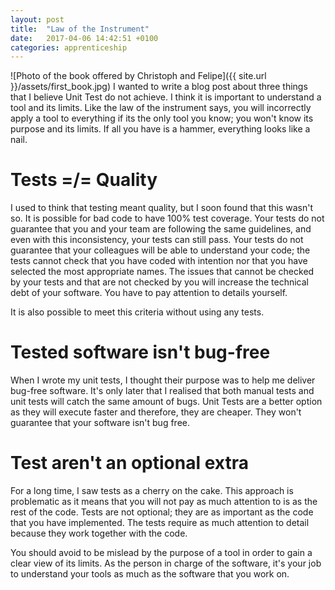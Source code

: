 ```yaml
---
layout: post
title:  "Law of the Instrument"
date:   2017-04-06 14:42:51 +0100
categories: apprenticeship
---
```


![Photo of the book offered by Christoph and Felipe]({{ site.url }}/assets/first_book.jpg)
I wanted to write a blog post about three things that I believe Unit Test do not achieve. I think it is important to understand a tool and its limits. Like the law of the instrument says, you will incorrectly apply a tool to everything if its the only tool you know; you won't know its purpose and its limits. If all you have is a hammer, everything looks like a nail.

# Tests =/= Quality
I used to think that testing meant quality, but I soon found that this wasn't so. It is possible for bad code to have 100% test coverage. Your tests do not guarantee that you and your team are following the same guidelines, and even with this inconsistency, your tests can still pass. Your tests do not guarantee that your colleagues will be able to understand your code; the tests cannot check that you have coded with intention nor that you have selected the most appropriate names.  The issues that cannot be checked by your tests and that are not checked by you will increase the technical debt of your software. You have to pay attention to details yourself.

It is also possible to meet this criteria without using any tests.


# Tested software isn't bug-free
When I wrote my unit tests, I thought their purpose was to help me deliver bug-free software. It's only later that I realised that both manual tests and unit tests will catch the same amount of bugs. Unit Tests are a better option as they will execute faster and therefore, they are cheaper. They won't guarantee that your software isn't bug free.


# Test aren't an optional extra
For a long time, I saw tests as a cherry on the cake. This approach is problematic as it means that you will not pay as much attention to is as the rest of the code. Tests are not optional; they are as important as the code that you have implemented. The tests require as much attention to detail because they work together with the code.

You should avoid to be mislead by the purpose of a tool in order to gain a clear view of its limits. As the person in charge of the software, it's your job to understand your tools as much as the software that you work on.
